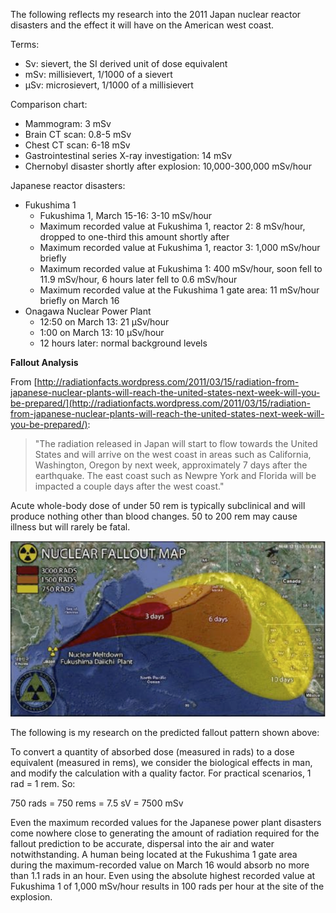 The following reflects my research into the 2011 Japan nuclear reactor disasters and the effect it will have on the American west coast.

Terms:

 *	Sv: sievert, the SI derived unit of dose equivalent
 *	mSv: millisievert, 1/1000 of a sievert
 *	μSv: microsievert, 1/1000 of a millisievert

Comparison chart:

 * Mammogram: 3 mSv
 * Brain CT scan: 0.8-5 mSv
 * Chest CT scan: 6-18 mSv
 * Gastrointestinal series X-ray investigation: 14 mSv
 * Chernobyl disaster shortly after explosion: 10,000-300,000 mSv/hour

Japanese reactor disasters:

 * Fukushima 1
   * Fukushima 1, March 15-16: 3-10 mSv/hour
   * Maximum recorded value at Fukushima 1, reactor 2: 8 mSv/hour, dropped to one-third this amount shortly after
   * Maximum recorded value at Fukushima 1, reactor 3: 1,000 mSv/hour briefly
   * Maximum recorded value at Fukushima 1: 400 mSv/hour, soon fell to 11.9 mSv/hour, 6 hours later fell to 0.6 mSv/hour
   * Maximum recorded value at the Fukushima 1 gate area: 11 mSv/hour briefly on March 16
 * Onagawa Nuclear Power Plant
   * 12:50 on March 13: 21 μSv/hour
   * 1:00 on March 13: 10 μSv/hour
   * 12 hours later: normal background levels
 
**Fallout Analysis**

From [http://radiationfacts.wordpress.com/2011/03/15/radiation-from-japanese-nuclear-plants-will-reach-the-united-states-next-week-will-you-be-prepared/](http://radiationfacts.wordpress.com/2011/03/15/radiation-from-japanese-nuclear-plants-will-reach-the-united-states-next-week-will-you-be-prepared/):

 > "The radiation released in Japan will start to flow towards the United States and will arrive on the west coast in areas such as California, Washington, Oregon by next week, approximately 7 days after the earthquake. The east coast such as Newpre York and Florida will be impacted a couple days after the west coast."

Acute whole-body dose of under 50 rem is typically subclinical and will produce nothing other than blood changes. 50 to 200 rem may cause illness but will rarely be fatal.

![Fallout Pattern](https://github.com/BinaryMuse/radiation-research/raw/master/fallout_chart.png)

The following is my research on the predicted fallout pattern shown above:

To convert a quantity of absorbed dose (measured in rads) to a dose equivalent (measured in rems), we  consider the biological effects in man, and modify the calculation with a quality factor. For practical scenarios, 1 rad = 1 rem. So:

750 rads = 750 rems = 7.5 sV = 7500 mSv

Even the maximum recorded values for the Japanese power plant disasters come nowhere close to generating the amount of radiation required for the fallout prediction to be accurate, dispersal into the air and water notwithstanding. A human being located at the Fukushima 1 gate area during the maximum-recorded value on March 16 would absorb no more than 1.1 rads in an hour. Even using the absolute highest recorded value at Fukushima 1 of 1,000 mSv/hour results in 100 rads per hour at the site of the explosion.

